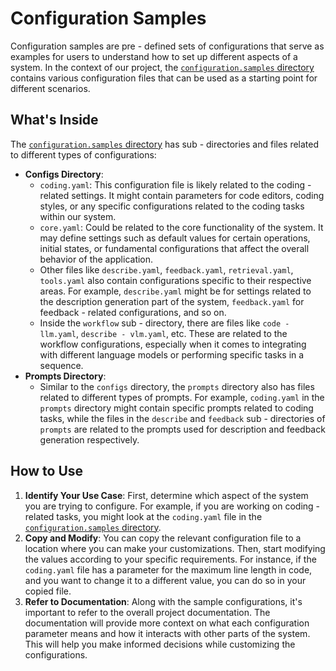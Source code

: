 # Configuration Samples

Configuration samples are pre - defined sets of configurations that serve as examples for users to understand how to set up different aspects of a system. In the context of our project, the [`configuration.samples` directory](https://github.com/Oaklight/cicada/tree/master/configuration.samples) contains various configuration files that can be used as a starting point for different scenarios.

## What's Inside

The [`configuration.samples` directory](https://github.com/Oaklight/cicada/tree/master/configuration.samples) has sub - directories and files related to different types of configurations:

- **Configs Directory**:
  - `coding.yaml`: This configuration file is likely related to the coding - related settings. It might contain parameters for code editors, coding styles, or any specific configurations related to the coding tasks within our system.
  - `core.yaml`: Could be related to the core functionality of the system. It may define settings such as default values for certain operations, initial states, or fundamental configurations that affect the overall behavior of the application.
  - Other files like `describe.yaml`, `feedback.yaml`, `retrieval.yaml`, `tools.yaml` also contain configurations specific to their respective areas. For example, `describe.yaml` might be for settings related to the description generation part of the system, `feedback.yaml` for feedback - related configurations, and so on.
  - Inside the `workflow` sub - directory, there are files like `code - llm.yaml`, `describe - vlm.yaml`, etc. These are related to the workflow configurations, especially when it comes to integrating with different language models or performing specific tasks in a sequence.
- **Prompts Directory**:
  - Similar to the `configs` directory, the `prompts` directory also has files related to different types of prompts. For example, `coding.yaml` in the `prompts` directory might contain specific prompts related to coding tasks, while the files in the `describe` and `feedback` sub - directories of `prompts` are related to the prompts used for description and feedback generation respectively.

## How to Use

1. **Identify Your Use Case**: First, determine which aspect of the system you are trying to configure. For example, if you are working on coding - related tasks, you might look at the `coding.yaml` file in the [`configuration.samples` directory](https://github.com/Oaklight/cicada/tree/master/configuration.samples).
2. **Copy and Modify**: You can copy the relevant configuration file to a location where you can make your customizations. Then, start modifying the values according to your specific requirements. For instance, if the `coding.yaml` file has a parameter for the maximum line length in code, and you want to change it to a different value, you can do so in your copied file.
3. **Refer to Documentation**: Along with the sample configurations, it's important to refer to the overall project documentation. The documentation will provide more context on what each configuration parameter means and how it interacts with other parts of the system. This will help you make informed decisions while customizing the configurations.
